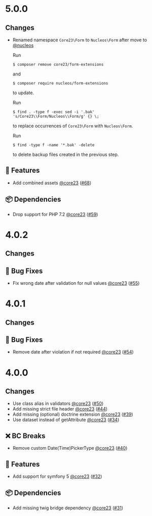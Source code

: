 # 5.0.0

## Changes

- Renamed namespace `Core23\Form` to `Nucleos\Form` after move to [@nucleos]

  Run

  ```
  $ composer remove core23/form-extensions
  ```

  and

  ```
  $ composer require nucleos/form-extensions
  ```

  to update.

  Run

  ```
  $ find . -type f -exec sed -i '.bak' 's/Core23\\Form/Nucleos\\Form/g' {} \;
  ```

  to replace occurrences of `Core23\Form` with `Nucleos\Form`.

  Run

  ```
  $ find -type f -name '*.bak' -delete
  ```

  to delete backup files created in the previous step.
  
## 🚀 Features

- Add combined assets [@core23] ([#68])

## 📦 Dependencies

- Drop support for PHP 7.2 [@core23] ([#59])


# 4.0.2

## Changes

## 🐛 Bug Fixes

- Fix wrong date after validation for null values [@core23] ([#55])

# 4.0.1

## Changes

## 🐛 Bug Fixes

- Remove date after violation if not required [@core23] ([#54])

# 4.0.0

## Changes

- Use class alias in validators [@core23] ([#50])
- Add missing strict file header [@core23] ([#44])
- Add missing (optional) doctrine extension [@core23] ([#39])
- Use dataset instead of getAttribute [@core23] ([#34])

## ❌ BC Breaks

- Remove custom Date(Time)PickerType [@core23] ([#40])

## 🚀 Features

- Add support for symfony 5 [@core23] ([#32])

## 📦 Dependencies

- Add missing twig bridge dependency [@core23] ([#31])

[#68]: https://github.com/nucleos/nucleos-form-extensions/pull/68
[#59]: https://github.com/nucleos/nucleos-form-extensions/pull/59
[#55]: https://github.com/nucleos/nucleos-form-extensions/pull/55
[#54]: https://github.com/nucleos/nucleos-form-extensions/pull/54
[#50]: https://github.com/nucleos/nucleos-form-extensions/pull/50
[#44]: https://github.com/nucleos/nucleos-form-extensions/pull/44
[#40]: https://github.com/nucleos/nucleos-form-extensions/pull/40
[#39]: https://github.com/nucleos/nucleos-form-extensions/pull/39
[#34]: https://github.com/nucleos/nucleos-form-extensions/pull/34
[#32]: https://github.com/nucleos/nucleos-form-extensions/pull/32
[#31]: https://github.com/nucleos/nucleos-form-extensions/pull/31
[@nucleos]: https://github.com/nucleos
[@core23]: https://github.com/core23
